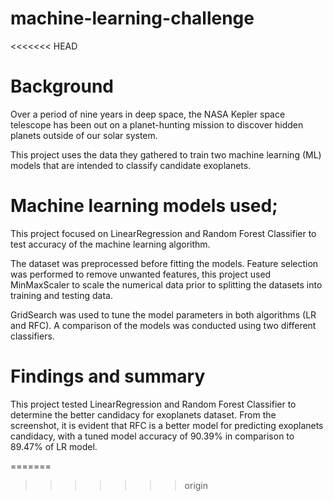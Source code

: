 # machine-learning-challenge
<<<<<<< HEAD

# Background
Over a period of nine years in deep space, the NASA Kepler space telescope has been out on a planet-hunting mission to discover hidden planets outside of our solar system.

This project uses the data they gathered to train two machine learning (ML) models that are intended to classify candidate exoplanets.

# Machine learning models used;

This project focused on LinearRegression and Random Forest Classifier to test accuracy of the machine learning algorithm.  

The dataset was preprocessed  before fitting the models. Feature selection was performed to remove unwanted features, this project used MinMaxScaler to scale the numerical data prior to splitting the datasets into training and testing data.

GridSearch was used to tune the model parameters in both algorithms (LR and RFC). A comparison of the models was conducted using two different classifiers.

# Findings and summary

This project tested LinearRegression and Random Forest Classifier to determine the better candidacy for exoplanets dataset. From the screenshot, it is evident that RFC is a better model for predicting exoplanets candidacy, with a tuned model accuracy of 90.39% in comparison to 89.47% of LR model.


=======
>>>>>>> origin
